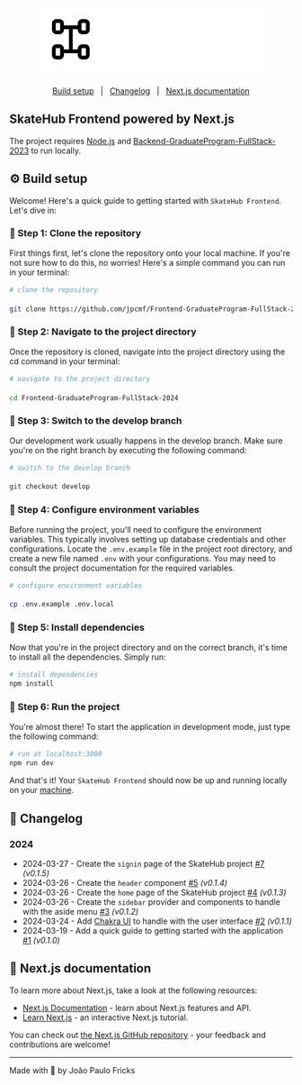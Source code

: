 <h1 align="center">
    <img alt="SkateHub" title="SkateHub" src=".github/skatehub.svg" />
</h1>

<p align="center">
  <a href="#gear-build-setup">Build setup</a>&nbsp;&nbsp;&nbsp;|&nbsp;&nbsp;
  <a href="#memo-changelog">Changelog</a>&nbsp;&nbsp;&nbsp;|&nbsp;&nbsp;
  <a href="#rocket-nextjs-documentation">Next.js documentation</a>
</p>

## SkateHub Frontend powered by Next.js

The project requires [Node.js](https://nodejs.org) and [Backend-GraduateProgram-FullStack-2023](https://github.com/jpcmf/Backend-GraduateProgram-FullStack-2023) to run locally.

## :gear: Build setup

Welcome! Here's a quick guide to getting started with `SkateHub Frontend`. Let's dive in:

### 👣 Step 1: Clone the repository

First things first, let's clone the repository onto your local machine. If you're not sure how to do this, no worries! Here's a simple command you can run in your terminal:

```bash
# clone the repository

git clone https://github.com/jpcmf/Frontend-GraduateProgram-FullStack-2024.git
```

### 👣 Step 2: Navigate to the project directory

Once the repository is cloned, navigate into the project directory using the cd command in your terminal:

```bash
# navigate to the project directory

cd Frontend-GraduateProgram-FullStack-2024
```

### 👣 Step 3: Switch to the develop branch

Our development work usually happens in the develop branch. Make sure you're on the right branch by executing the following command:

```bash
# switch to the develop branch

git checkout develop
```

### 👣 Step 4: Configure environment variables

Before running the project, you'll need to configure the environment variables. This typically involves setting up database credentials and other configurations. Locate the `.env.example` file in the project root directory, and create a new file named `.env` with your configurations. You may need to consult the project documentation for the required variables.

```bash
# configure environment variables

cp .env.example .env.local
```

### 👣 Step 5: Install dependencies

Now that you're in the project directory and on the correct branch, it's time to install all the dependencies. Simply run:

```bash
# install dependencies
npm install
```

### 👣 Step 6: Run the project

You're almost there! To start the application in development mode, just type the following command:

```bash
# run at localhost:3000
npm run dev
```

And that's it! Your `SkateHub Frontend` should now be up and running locally on your [machine](http://localhost:3000).

## :memo: Changelog

### 2024

- 2024-03-27 - Create the `signin` page of the SkateHub project [#7](https://github.com/jpcmf/Frontend-GraduateProgram-FullStack-2024/pull/7) _(v0.1.5)_
- 2024-03-26 - Create the `header` component [#5](https://github.com/jpcmf/Frontend-GraduateProgram-FullStack-2024/pull/5) _(v0.1.4)_
- 2024-03-26 - Create the `home` page of the SkateHub project [#4](https://github.com/jpcmf/Frontend-GraduateProgram-FullStack-2024/pull/4) _(v0.1.3)_
- 2024-03-26 - Create the `sidebar` provider and components to handle with the aside menu [#3](https://github.com/jpcmf/Frontend-GraduateProgram-FullStack-2024/pull/3) _(v0.1.2)_
- 2024-03-24 - Add [Chakra UI](https://chakra-ui.com/) to handle with the user interface [#2](https://github.com/jpcmf/Frontend-GraduateProgram-FullStack-2024/pull/2) _(v0.1.1)_
- 2024-03-19 - Add a quick guide to getting started with the application [#1](https://github.com/jpcmf/Frontend-GraduateProgram-FullStack-2024/pull/1) _(v0.1.0)_

## :rocket: Next.js documentation

To learn more about Next.js, take a look at the following resources:

- [Next.js Documentation](https://nextjs.org/docs) - learn about Next.js features and API.
- [Learn Next.js](https://nextjs.org/learn) - an interactive Next.js tutorial.

You can check out [the Next.js GitHub repository](https://github.com/vercel/next.js/) - your feedback and contributions are welcome!

---

Made with 💙 by João Paulo Fricks
